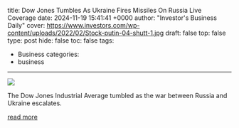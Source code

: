 title: Dow Jones Tumbles As Ukraine Fires Missiles On Russia Live Coverage
date: 2024-11-19 15:41:41 +0000
author: "Investor's Business Daily"
cover: https://www.investors.com/wp-content/uploads/2022/02/Stock-putin-04-shutt-1.jpg
draft: false
top: false
type: post
hide: false
toc: false
tags:
  - Business
categories:
  - business
---

![](https://www.investors.com/wp-content/uploads/2022/02/Stock-putin-04-shutt-1.jpg)

The Dow Jones Industrial Average tumbled as the war between Russia and Ukraine escalates.

[read more](https://www.investors.com/market-trend/stock-market-today/dow-jones-sp500-nasdaq-nvidia-stcok-nvda-smci/)
